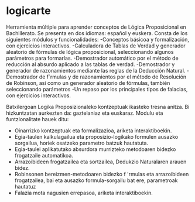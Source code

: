 # logicarte
Herramienta múltiple para aprender conceptos de Lógica Proposicional en Bachillerato. Se presenta en dos idiomas: español y euskera.
Consta de los siguientes módulos y funcionalidades:
-Conceptos básicoa y formalización, con ejercicios interactivos.
-Calculadora de Tablas de Verdad y generador aleatorio de fórmulas de lógica proposicional, seleccionando algunos parámetros para formarlas.
-Demostrador automático por el método de reducción al absurdo aplicado a las tablas de verdad.
-Demostrador y generador de razonamientos mediante las reglas de la Deducción Natural.
-Demostrador de f´rmulas y de razonamientos por el método de Resolución de Robinson, así como un generador aleatorio de fórmulas, también seleccionando parámetros
-Un repaso por los principales tipos de falacias, con ejercicios interactivos. 


Batxilergoan Logika Proposizionaleko kontzeptuak ikasteko tresna anitza. Bi hizkuntzatan aurkezten da: gaztelaniaz eta euskaraz.
Modulu eta funtzionalitate hauek ditu:
- Oinarrizko kontzeptuak eta formalizazioa, ariketa interaktiboekin.
- Egia-taulen kalkulagailua eta proposizio-logikako formulen ausazko sorgailua, horiek osatzeko parametro batzuk hautatuta.
- Egia-taulei aplikatutako absurdora murrizteko metodoaren bidezko frogatzaile automatikoa.
- Arrazoibideen frogatzailea eta sortzailea, Dedukzio Naturalaren arauen bidez.
- Robinsonen bereizmen-metodoaren bidezko f 'rmulas eta arrazoibideen frogatzailea, bai eta ausazko formula-sorgailu bat ere, parametroak hautatuz
- Falazia mota nagusien errepasoa, ariketa interaktiboekin.



